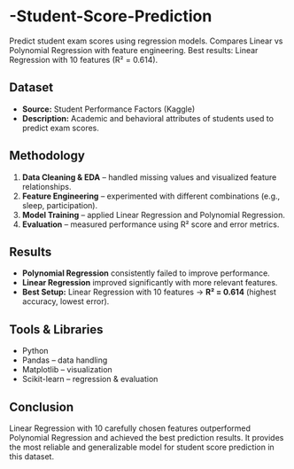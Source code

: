 # -Student-Score-Prediction
Predict student exam scores using regression models. Compares Linear vs Polynomial Regression with feature engineering. Best results: Linear Regression with 10 features (R² = 0.614).

## Dataset

* **Source:** Student Performance Factors (Kaggle)
* **Description:** Academic and behavioral attributes of students used to predict exam scores.


## Methodology

1. **Data Cleaning & EDA** – handled missing values and visualized feature relationships.
2. **Feature Engineering** – experimented with different combinations (e.g., sleep, participation).
3. **Model Training** – applied Linear Regression and Polynomial Regression.
4. **Evaluation** – measured performance using R² score and error metrics.


## Results

* **Polynomial Regression** consistently failed to improve performance.
* **Linear Regression** improved significantly with more relevant features.
* **Best Setup:** Linear Regression with 10 features → **R² = 0.614** (highest accuracy, lowest error).

## Tools & Libraries

* Python
* Pandas – data handling
* Matplotlib – visualization
* Scikit-learn – regression & evaluation

##  Conclusion

Linear Regression with 10 carefully chosen features outperformed Polynomial Regression and achieved the best prediction results. It provides the most reliable and generalizable model for student score prediction in this dataset.

